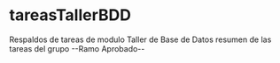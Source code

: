 # tareasTallerBDD
Respaldos de tareas de modulo Taller de Base de Datos
resumen de las tareas del grupo 
--Ramo Aprobado--
